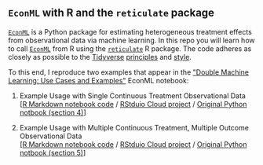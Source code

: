 ## `EconML` with R and the `reticulate` package

[`EconML`](https://github.com/microsoft/EconML) is a Python package for estimating heterogeneous treatment effects from observational data via machine learning. In this repo you will learn how to call [`EconML`](https://github.com/microsoft/EconML) from R using the [`reticulate`](https://rstudio.github.io/reticulate/index.html) R package. The code adheres as closely as possible to the [Tidyverse](https://www.tidyverse.org) [principles](https://principles.tidyverse.org) and [style](https://style.tidyverse.org).

To this end, I reproduce two examples that appear in the ["Double Machine Learning: Use Cases and Examples"](https://github.com/microsoft/EconML/blob/master/notebooks/Double%20Machine%20Learning%20Examples.ipynb) EconML notebook:

1. Example Usage with Single Continuous Treatment Observational Data  
[[R Markdown notebook code](https://gitcdn.link/repo/itamarcaspi/EconML-with-R/master/single.html)  / [RStduio Cloud project](https://rstudio.cloud/project/661221) / [Original Python notbook (section 4)](https://github.com/microsoft/EconML/blob/master/notebooks/Double%20Machine%20Learning%20Examples.ipynb)]  

2. Example Usage with Multiple Continuous Treatment, Multiple Outcome Observational Data  
[[R Markdown notebook code](https://gitcdn.link/repo/itamarcaspi/EconML-with-R/master/multiple.html)  / [RStduio Cloud project](https://rstudio.cloud/project/661221) / [Original Python notbook (section 5)](https://github.com/microsoft/EconML/blob/master/notebooks/Double%20Machine%20Learning%20Examples.ipynb)]

